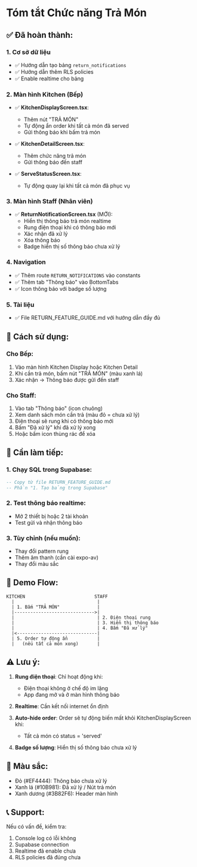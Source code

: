# Tóm tắt Chức năng Trả Món

## ✅ Đã hoàn thành:

### 1. Cơ sở dữ liệu
- ✅ Hướng dẫn tạo bảng `return_notifications`
- ✅ Hướng dẫn thêm RLS policies
- ✅ Enable realtime cho bảng

### 2. Màn hình Kitchen (Bếp)
- ✅ **KitchenDisplayScreen.tsx**: 
  - Thêm nút "TRẢ MÓN" 
  - Tự động ẩn order khi tất cả món đã served
  - Gửi thông báo khi bấm trả món

- ✅ **KitchenDetailScreen.tsx**:
  - Thêm chức năng trả món
  - Gửi thông báo đến staff

- ✅ **ServeStatusScreen.tsx**:
  - Tự động quay lại khi tất cả món đã phục vụ

### 3. Màn hình Staff (Nhân viên)
- ✅ **ReturnNotificationScreen.tsx** (MỚI):
  - Hiển thị thông báo trả món realtime
  - Rung điện thoại khi có thông báo mới
  - Xác nhận đã xử lý
  - Xóa thông báo
  - Badge hiển thị số thông báo chưa xử lý

### 4. Navigation
- ✅ Thêm route `RETURN_NOTIFICATIONS` vào constants
- ✅ Thêm tab "Thông báo" vào BottomTabs
- ✅ Icon thông báo với badge số lượng

### 5. Tài liệu
- ✅ File RETURN_FEATURE_GUIDE.md với hướng dẫn đầy đủ

## 🎯 Cách sử dụng:

### Cho Bếp:
1. Vào màn hình Kitchen Display hoặc Kitchen Detail
2. Khi cần trả món, bấm nút "TRẢ MÓN" (màu xanh lá)
3. Xác nhận → Thông báo được gửi đến staff

### Cho Staff:
1. Vào tab "Thông báo" (icon chuông)
2. Xem danh sách món cần trả (màu đỏ = chưa xử lý)
3. Điện thoại sẽ rung khi có thông báo mới
4. Bấm "Đã xử lý" khi đã xử lý xong
5. Hoặc bấm icon thùng rác để xóa

## 🔧 Cần làm tiếp:

### 1. Chạy SQL trong Supabase:
```sql
-- Copy từ file RETURN_FEATURE_GUIDE.md
-- Phần "1. Tạo bảng trong Supabase"
```

### 2. Test thông báo realtime:
- Mở 2 thiết bị hoặc 2 tài khoản
- Test gửi và nhận thông báo

### 3. Tùy chỉnh (nếu muốn):
- Thay đổi pattern rung
- Thêm âm thanh (cần cài expo-av)
- Thay đổi màu sắc

## 📱 Demo Flow:

```
KITCHEN                          STAFF
  |                               |
  | 1. Bấm "TRẢ MÓN"              |
  |------------------------------>|
  |                               | 2. Điện thoại rung
  |                               | 3. Hiển thị thông báo
  |                               | 4. Bấm "Đã xử lý"
  |<------------------------------|
  | 5. Order tự động ẩn           |
  |   (nếu tất cả món xong)       |
```

## ⚠️ Lưu ý:

1. **Rung điện thoại**: Chỉ hoạt động khi:
   - Điện thoại không ở chế độ im lặng
   - App đang mở và ở màn hình thông báo

2. **Realtime**: Cần kết nối internet ổn định

3. **Auto-hide order**: Order sẽ tự động biến mất khỏi KitchenDisplayScreen khi:
   - Tất cả món có status = 'served'

4. **Badge số lượng**: Hiển thị số thông báo chưa xử lý

## 🎨 Màu sắc:

- Đỏ (#EF4444): Thông báo chưa xử lý
- Xanh lá (#10B981): Đã xử lý / Nút trả món
- Xanh dương (#3B82F6): Header màn hình

## 📞 Support:

Nếu có vấn đề, kiểm tra:
1. Console log có lỗi không
2. Supabase connection
3. Realtime đã enable chưa
4. RLS policies đã đúng chưa
